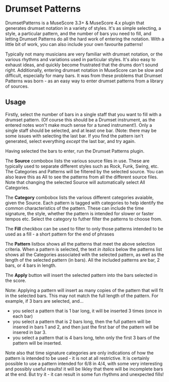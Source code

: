 Drumset Patterns
================
DrumsetPatterns is a MuseScore 3.3+ &amp; MuseScore 4.x plugin that generates drumset notation in a variety of styles. It's as simple selecting, a style, a particular pattern, and the number of bars you need to fill, and letting Drumset Patterns do all the hard work of entering the notation.   With a little bit of work, you can also include your own favourite patterns!

Typically not many musicians are very familiar with drumset notation, or the various rhythms and variations used in particular styles. It's also easy to exhaust ideas, and quickly become frustrated that the drums don't sound right. Additionally, entering drumset notation in MuseScore can be slow and difficult, especially for many bars. 
It was from these problems that Drumset Patterns was born - as an easy way to enter drumset patterns from a library of sources. 

Usage
-----
Firstly, select the number of bars in a single staff that you want to fill with a drumset pattern.  (Of course this should be a Drumset instrument, as the entered notes won't make much sense for a tuned instrument!). Only a single staff should be selected, and at least one bar. (Note: there may be some issues with selecting the last bar. If you find the pattern isn't generated, select everything _except_ the last bar, and try again. 

Having selected the bars to enter, run the Drumset Patterns plugin.

The **Source** combobox lists the various source files in use. These are typically used to separate different styles such as Rock, Funk, Swing, etc. The Categories and Patterns  will be filtered by the selected source. You can also leave this as All to see the patterns from all the different source files.   Note that changing the selected Source will automatically select All Categories. 

The **Category** combobox lists the various different categories avaiable, given the Source.  Each pattern is tagged with categories to help identify the common characteristics of the pattern. These can include the time signature, the style, whether the pattern is intended for slower or faster tempos etc. Select the category to futher filter the patterns to choose from. 

The **Fill** checkbox can be used to filter to only those patterns intended to be used as a fill - a short pattern for the end of phrases 

The **Pattern** listbox shows all the patterns that meet the above selection criteria. When a pattern is selected, the text _in italics_ below the patterns list shows all the Categories associated with the selected pattern, as well as the length of the selected pattern (in bars). All the included patterns are bar, 2 bars, or 4 bars in length. 

The **Apply** button will insert the selected pattern into the bars selected in the score. 

Note: Applying a pattern will insert as many copies of the pattern that will fit in the selected bars.  This may not match the full length of the pattern. For example, if 3 bars are selected, and... 
  - you select a pattern that is 1 bar long, it will be inserted 3 times (once in each bar)
  - you select a pattern that is 2 bars long, then the full pattern will be insered in bars 1 and 2, and then just the first bar of the pattern will be insered in bar 3.
  - you select a pattern that is 4 bars long, tehn only the first 3 bars of the pattern will be inserted.

Note also that time signature categories are only indications of how the pattern is intended to be used - it is not at all restrictive. It is certainly possible to use a pattern intended for 6/8 in 4/4, with some very interesting and possibly useful results! it will be likley that there will be incomplete bars at the end. But try it - it can result in some fun rhythms and unexpected fills!



